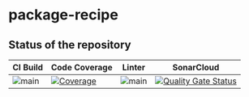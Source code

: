 # package-recipe

## Status of the repository

| CI Build | Code Coverage | Linter | SonarCloud |
|---|---|---|---|
|![main](https://github.com/wulfland/SecEvent-Dependency/actions/workflows/ci.yml/badge.svg?branch=main)| [![Coverage](https://wulfland.github.io/SecEvent-Dependency/badge.svg)](https://wulfland.github.io/SecEvent-Dependency/lcov-report) | ![main](https://github.com/wulfland/SecEvent-Dependency/actions/workflows/lint.yml/badge.svg?type=pull_request) | [![Quality Gate Status](https://sonarcloud.io/api/project_badges/measure?project=wulfland_package-recipe&metric=alert_status)](https://sonarcloud.io/summary/new_code?id=wulfland_package-recipe) |

